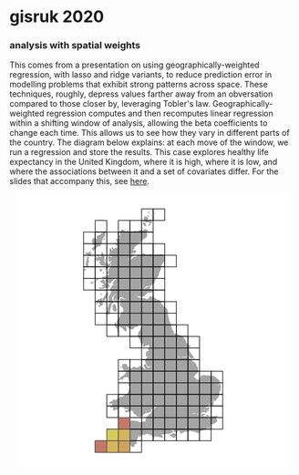 # gisruk 2020
### analysis with spatial weights

This comes from a presentation on using geographically-weighted regression, with lasso and ridge variants, to reduce prediction error in modelling problems that exhibit strong patterns across space. These techniques, roughly, depress values farther away from an obversation compared to those closer by, leveraging Tobler's law. Geographically-weighted regression computes and then recomputes linear regression within a shifting window of analysis, allowing the beta coefficients to change each time. This allows us to see how they vary in different parts of the country. The diagram below explains: at each move of the window, we run a regression and store the results. This case explores healthy life expectancy in the United Kingdom, where it is high, where it is low, and where the associations between it and a set of covariates differ. For the slides that accompany this, see [here](asrenninger.github.io/gisruk).

<p align="center">
  <img src="https://raw.githubusercontent.com/asrenninger/gisruk/master/viz/windows.gif" alt=""/>
</p>




